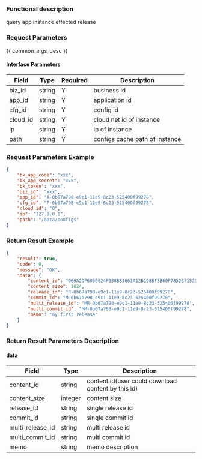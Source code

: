 ### Functional description

query app instance effected release

### Request Parameters

{{ common_args_desc }}

#### Interface Parameters

| Field       | Type      | Required | Description |
|-------------|-----------|----------|-------------|
| biz_id      |  string   | Y        | business id   |
| app_id      |  string   | Y        | application id   |
| cfg_id      |  string   | Y        | config id   |
| cloud_id    |  string   | Y        | cloud net id of instance   |
| ip          |  string   | Y        | ip of instance |
| path        |  string   | Y        | configs cache path of instance |

### Request Parameters Example

```json
{
    "bk_app_code": "xxx",
    "bk_app_secret": "xxx",
    "bk_token": "xxx",
    "biz_id": "xxx",
    "app_id": "A-0b67a798-e9c1-11e9-8c23-525400f99278",
    "cfg_id": "F-0b67a798-e9c1-11e9-8c23-525400f99278",
    "cloud_id": "0",
    "ip": "127.0.0.1",
    "path": "/data/configs"
}
```

### Return Result Example

```json
{
    "result": true,
    "code": 0,
    "message": "OK",
    "data": {
        "content_id": "069A2DF605E924F338BB3661A12B198BF5B60F785237153591ED3687F4E3A65D",
        "content_size": 1024,
        "release_id": "R-0b67a798-e9c1-11e9-8c23-525400f99278",
        "commit_id": "M-0b67a798-e9c1-11e9-8c23-525400f99278",
        "multi_release_id": "MR-0b67a798-e9c1-11e9-8c23-525400f99278",
        "multi_commit_id": "MM-0b67a798-e9c1-11e9-8c23-525400f99278",
        "memo": "my first release"
    }
}
```

### Return Result Parameters Description

#### data

| Field            | Type      | Description |
|------------------|-----------|-------------|
| content_id       |  string   | content id(user could download content by this id) |
| content_size     |  integer  | content size |
| release_id       |  string   | single release id  |
| commit_id        |  string   | single commit id   |
| multi_release_id |  string   | multi release id |
| multi_commit_id  |  string   | multi commit id |
| memo             |  string   | memo description |
